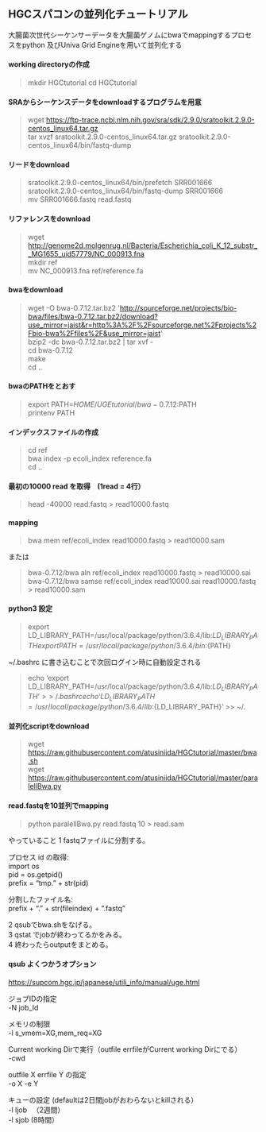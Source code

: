 ## HGCスパコンの並列化チュートリアル
大腸菌次世代シーケンサーデータを大腸菌ゲノムにbwaでmappingするプロセスをpython 及びUniva Grid Engineを用いて並列化する

#### working directoryの作成
>mkdir HGCtutorial
cd HGCtutorial  

#### SRAからシーケンスデータをdownloadするプログラムを用意  
>wget https://ftp-trace.ncbi.nlm.nih.gov/sra/sdk/2.9.0/sratoolkit.2.9.0-centos_linux64.tar.gz  
tar xvzf sratoolkit.2.9.0-centos_linux64.tar.gz
sratoolkit.2.9.0-centos_linux64/bin/fastq-dump  


#### リードをdownload
>sratoolkit.2.9.0-centos_linux64/bin/prefetch SRR001666  
sratoolkit.2.9.0-centos_linux64/bin/fastq-dump SRR001666  
mv SRR001666.fastq  read.fastq  

#### リファレンスをdownload  
>wget http://genome2d.molgenrug.nl/Bacteria/Escherichia_coli_K_12_substr__MG1655_uid57779/NC_000913.fna  
mkdir ref  
mv NC_000913.fna ref/reference.fa  

#### bwaをdownload  
>wget -O bwa-0.7.12.tar.bz2 'http://sourceforge.net/projects/bio-bwa/files/bwa-0.7.12.tar.bz2/download?use_mirror=jaist&r=http%3A%2F%2Fsourceforge.net%2Fprojects%2Fbio-bwa%2Ffiles%2F&use_mirror=jaist'  
 bzip2 -dc bwa-0.7.12.tar.bz2 | tar xvf -  
 cd bwa-0.7.12  
 make  
 cd ..  

#### bwaのPATHをとおす  
>export PATH=$HOME/UGEtutorial/bwa-0.7.12:$PATH    
printenv  PATH  

#### インデックスファイルの作成  
>cd ref  
bwa index -p ecoli_index reference.fa  
cd ..  

#### 最初の10000 read を取得　(1read = 4行）  
>head -40000 read.fastq > read10000.fastq  

#### mapping  
>bwa mem ref/ecoli_index  read10000.fastq  > read10000.sam  

または

>bwa-0.7.12/bwa aln ref/ecoli_index read10000.fastq > read10000.sai  
bwa-0.7.12/bwa samse ref/ecoli_index read10000.sai read10000.fastq > read10000.sam


#### python3 設定
>export LD_LIBRARY_PATH=/usr/local/package/python/3.6.4/lib:${LD_LIBRARY_PATH}  
export PATH=/usr/local/package/python/3.6.4/bin:${PATH}  

~/.bashrc に書き込むことで次回ログイン時に自動設定される

>echo ‘export LD_LIBRARY_PATH=/usr/local/package/python/3.6.4/lib:${LD_LIBRARY_PATH} ‘ >> ~/.bashrc  
echo ‘LD_LIBRARY_PATH=/usr/local/package/python/3.6.4/lib:${LD_LIBRARY_PATH}’  >> ~/.  

#### 並列化scriptをdownload
>wget https://raw.githubusercontent.com/atusiniida/HGCtutorial/master/bwa.sh  
wget https://raw.githubusercontent.com/atusiniida/HGCtutorial/master/paralellBwa.py  


#### read.fastqを10並列でmapping

>python paralellBwa.py  read.fastq 10 > read.sam

やっていること
1 fastqファイルに分割する。

プロセス id の取得:  
import  os   
pid =  os.getpid()  
prefix = “tmp.”  + str(pid)  

分割したファイル名:  
prefix + “.” + str(fileindex) + “.fastq”

2 qsubでbwa.shをなげる。  
3 qstat でjobが終わってるかをみる。  
4 終わったらoutputをまとめる。

#### qsub  よくつかうオプション
https://supcom.hgc.jp/japanese/utili_info/manual/uge.html  


ジョブIDの指定  
-N  job_Id  

メモリの制限  
-l s_vmem=XG,mem_req=XG  

Current working Dirで実行（outfile errfileがCurrent working Dirにでる）  
-cwd  

outfile X errfile Y の指定  
-o X -e Y  

キューの設定 (defaultは2日間jobがおわらないとkillされる）  
-l ljob 　（2週間）  
-l sjob  (8時間）
